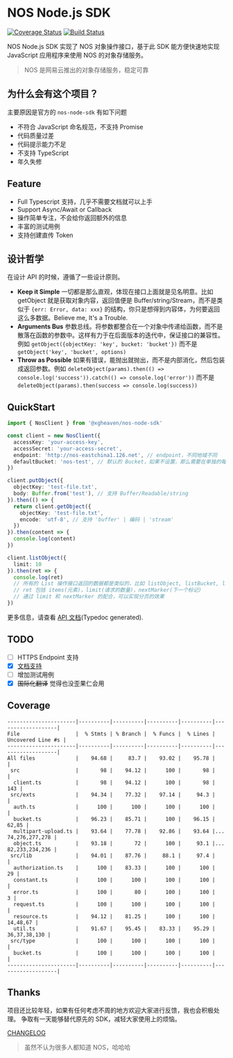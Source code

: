 # NOS Node.js SDK

[![Coverage Status](https://coveralls.io/repos/github/XGHeaven/nos-node-sdk/badge.svg?branch=master)](https://coveralls.io/github/XGHeaven/nos-node-sdk?branch=master)
[![Build Status](https://travis-ci.org/XGHeaven/nos-node-sdk.svg?branch=develop)](https://travis-ci.org/XGHeaven/nos-node-sdk)

NOS Node.js SDK 实现了 NOS 对象操作接口，基于此 SDK 能方便快速地实现 JavaScript 应用程序来使用 NOS 的对象存储服务。

> NOS 是网易云推出的对象存储服务，稳定可靠

## 为什么会有这个项目？

主要原因是官方的 `nos-node-sdk` 有如下问题

- 不符合 JavaScript 命名规范，不支持 Promise
- 代码质量过差
- 代码提示能力不足
- 不支持 TypeScript
- 年久失修

## Feature

- Full Typescript 支持，几乎不需要文档就可以上手
- Support Async/Await or Callback
- 操作简单专注，不会给你返回额外的信息
- 丰富的测试用例
- 支持创建直传 Token

## 设计哲学

在设计 API 的时候，遵循了一些设计原则。

- **Keep it Simple** 一切都是那么直观，体现在接口上面就是见名明意。比如 getObject 就是获取对象内容，返回值便是 Buffer/string/Stream，而不是类似于 `{err: Error, data: xxx}` 的结构，你只是想得到内容体，为何要返回这么多数据。Believe me, It's a Trouble.
- **Arguments Bus** 参数总线。将参数都整合在一个对象中传递给函数，而不是散落在函数的参数中。这样有力于在后面版本的迭代中，保证接口的兼容性。例如 `getObject({objectKey: 'key', bucket: 'bucket'})` 而不是 `getObject('key', 'bucket', options)`
- **Throw as Possible** 如果有错误，能抛出就抛出，而不是内部消化，然后包装成返回参数。例如 `deleteObject(params).then(() => console.log('success')).catch(() => console.log('error'))` 而不是 `deleteObject(params).then(success => console.log(success))`

## QuickStart

```typescript
import { NosClient } from '@xgheaven/nos-node-sdk'

const client = new NosClient({
  accessKey: 'your-access-key',
  accessSecret: 'your-access-secret',
  endpoint: 'http://nos-eastchina1.126.net', // endpoint，不同地域不同
  defaultBucket: 'nos-test', // 默认的 Bucket，如果不设置，那么需要在单独的每次请求中进行设置
})

client.putObject({
  objectKey: 'test-file.txt',
  body: Buffer.from('test'), // 支持 Buffer/Readable/string
}).then(() => {
  return client.getObject({
    objectKey: 'test-file.txt',
    encode: 'utf-8', // 支持 'buffer' | 编码 | 'stream'
  })
}).then(content => {
  console.log(content)
})

client.listObject({
  limit: 10
}).then(ret => {
  console.log(ret)
  // 所有的 List 操作接口返回的数据都是类似的，比如 listObject, listBucket, listParts, listMultipart
  // ret 包括 items(元素)，limit(请求的数量)，nextMarker(下一个标记)
  // 通过 limit 和 nextMarker 的配合，可以实现分页的效果
})
```

更多信息，请查看 [API 文档](http://nos-node-sdk.xgheaven.com)(Typedoc generated).

## TODO

- [ ] HTTPS Endpoint 支持
- [x] [文档支持](http://nos-node-sdk.xgheaven.com)
- [ ] 增加测试用例
- [x] ~~国际化翻译~~ 觉得也没歪果仁会用

## Coverage

```
----------------------|----------|----------|----------|----------|-------------------|
File                  |  % Stmts | % Branch |  % Funcs |  % Lines | Uncovered Line #s |
----------------------|----------|----------|----------|----------|-------------------|
All files             |    94.68 |     83.7 |    93.02 |    95.78 |                   |
 src                  |       98 |    94.12 |      100 |       98 |                   |
  client.ts           |       98 |    94.12 |      100 |       98 |               143 |
 src/exts             |    94.34 |    77.32 |    97.14 |     94.3 |                   |
  auth.ts             |      100 |      100 |      100 |      100 |                   |
  bucket.ts           |    96.23 |    85.71 |      100 |    96.15 |             62,85 |
  multipart-upload.ts |    93.64 |    77.78 |    92.86 |    93.64 |... 74,276,277,278 |
  object.ts           |    93.18 |       72 |      100 |     93.1 |... 82,233,234,236 |
 src/lib              |    94.01 |    87.76 |     88.1 |     97.4 |                   |
  authorization.ts    |      100 |    83.33 |      100 |      100 |                29 |
  constant.ts         |      100 |      100 |      100 |      100 |                   |
  error.ts            |      100 |       80 |      100 |      100 |                 3 |
  request.ts          |      100 |      100 |      100 |      100 |                   |
  resource.ts         |    94.12 |    81.25 |      100 |      100 |          14,48,67 |
  util.ts             |    91.67 |    95.45 |    83.33 |    95.29 |      36,37,38,130 |
 src/type             |      100 |      100 |      100 |      100 |                   |
  bucket.ts           |      100 |      100 |      100 |      100 |                   |
----------------------|----------|----------|----------|----------|-------------------|
```

## Thanks

项目还比较年轻，如果有任何考虑不周的地方欢迎大家进行反馈，我也会积极处理。
争取有一天能够替代原先的 SDK，减轻大家使用上的烦恼。

[CHANGELOG](./CHANGELOG.md)

> 虽然不认为很多人都知道 NOS，哈哈哈
